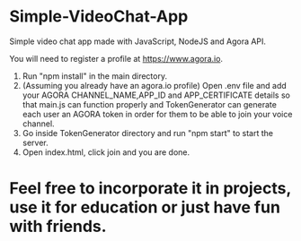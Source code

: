 # Simple-VideoChat-App
 Simple video chat app made with JavaScript, NodeJS and Agora API. 

You will need to register a profile at https://www.agora.io.

1. Run "npm install" in the main directory.
2. (Assuming you already have an agora.io profile) Open .env file and add your AGORA CHANNEL_NAME,APP_ID and APP_CERTIFICATE details so that main.js can function properly and TokenGenerator can generate each user an AGORA token in order for them to be able to join your voice channel.
3. Go inside TokenGenerator directory and run "npm start" to start the server.
4. Open index.html, click join and you are done.

# Feel free to incorporate it in projects, use it for education or just have fun with friends.
